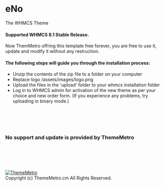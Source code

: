 # eNo
The WHMCS Theme
#### Supported WHMCS 8.1 Stable Release.

Now ThemMetro offring this template free forever, you are free to use it, update and modify it without any restruction.

#### The following steps will guide you through the installation process:

- Unzip the contents of the zip file to a folder on your computer
- Replace logo /assets/images/logo.png
- Upload the files in the 'upload' folder to your whmcs installation folder
- Log in to WHMCS admin for activation of the new theme as per your choice and new order form.
(If you experience any problems, try uploading in binary mode.)


# &nbsp;&nbsp;
### No support and update is provided by ThemeMetro
# &nbsp;&nbsp;
<p align="left"><a href="https://thememetro.com/"><img src="https://thememetro.com/images/logo.png" alt="ThemeMetro" /></a><br />
Copyright (c) ThemeMetro.cm All Rights Reserved.</p>

